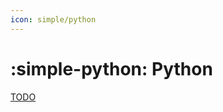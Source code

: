 ```yaml
---
icon: simple/python
---
```


# :simple-python: Python

[TODO](https://github.com/input-output-hk/catalyst-ci/issues/79)
